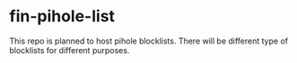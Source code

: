 # fin-pihole-list
This repo is planned to host pihole blocklists.
There will be different type of blocklists for different purposes.
